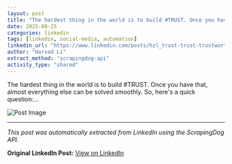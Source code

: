 ```yaml
---
layout: post
title: "The hardest thing in the world is to build #TRUST. Once you have that, almost everything else can be solved smoothly. So, here's a quick question:…"
date: 2025-08-25
categories: linkedin
tags: [linkedin, social-media, automation]
linkedin_url: "https://www.linkedin.com/posts/hzl_trust-trust-trustworthiness-activity-7363162496699973632-Hsk6"
author: "Harvad Li"
extract_method: "scrapingdog-api"
activity_type: "shared"
---
```


The hardest thing in the world is to build #TRUST. Once you have that, almost everything else can be solved smoothly. So, here's a quick question:…


![Post Image](https://media.licdn.com/dms/image/v2/D4D22AQEOP_FwqZzKlA/feedshare-shrink_2048_1536/B4DZi81RYeGkAo-/0/1755514739027?e=2147483647&v=beta&t=qk1aQ8BETWaLe2p-5veL8f_Tl8b9zpehUuczj8EfeXo)


---

*This post was automatically extracted from LinkedIn using the ScrapingDog API.*

**Original LinkedIn Post:** [View on LinkedIn](https://www.linkedin.com/posts/hzl_trust-trust-trustworthiness-activity-7363162496699973632-Hsk6)
